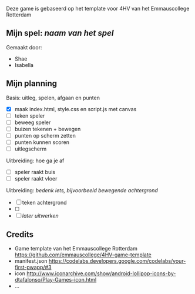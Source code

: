 Deze game is gebaseerd op het template voor 4HV van het Emmauscollege Rotterdam

## Mijn spel: *naam van het spel*
Gemaakt door:
- Shae
- Isabella

## Mijn planning

Basis: uitleg, spelen, afgaan en punten
- [x] maak index.html, style.css en script.js met canvas
- [ ] teken speler
- [ ] beweeg speler
- [ ] buizen tekenen + bewegen 
- [ ] punten op scherm zetten
- [ ] punten kunnen scoren
- [ ] uitlegscherm

Uitbreiding: hoe ga je af
- [ ] speler raakt buis
- [ ] speler raakt vloer

Uitbreiding: *bedenk iets, bijvoorbeeld bewegende achtergrond*
- [ ] teken achtergrond
- [ ] 
- [ ] *later uitwerken*

## Credits
- Game template van het Emmauscollege Rotterdam https://github.com/emmauscollege/4HV-game-template
- manifest.json https://codelabs.developers.google.com/codelabs/your-first-pwapp/#3
- icon http://www.iconarchive.com/show/android-lollipop-icons-by-dtafalonso/Play-Games-icon.html
- ...
